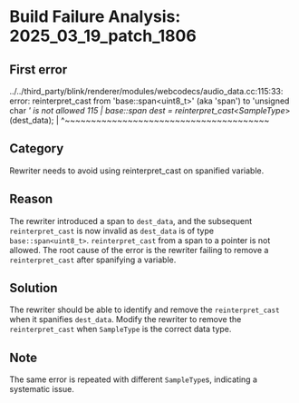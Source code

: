 # Build Failure Analysis: 2025_03_19_patch_1806

## First error

../../third_party/blink/renderer/modules/webcodecs/audio_data.cc:115:33: error: reinterpret_cast from 'base::span<uint8_t>' (aka 'span<unsigned char>') to 'unsigned char *' is not allowed
  115 |   base::span<SampleType> dest = reinterpret_cast<SampleType*>(dest_data);
      |                                 ^~~~~~~~~~~~~~~~~~~~~~~~~~~~~~~~~~~~~~~~

## Category
Rewriter needs to avoid using reinterpret_cast on spanified variable.

## Reason
The rewriter introduced a span to `dest_data`, and the subsequent `reinterpret_cast` is now invalid as `dest_data` is of type `base::span<uint8_t>`. `reinterpret_cast` from a span to a pointer is not allowed. The root cause of the error is the rewriter failing to remove a `reinterpret_cast` after spanifying a variable.

## Solution
The rewriter should be able to identify and remove the `reinterpret_cast` when it spanifies `dest_data`. Modify the rewriter to remove the `reinterpret_cast` when `SampleType` is the correct data type.

## Note
The same error is repeated with different `SampleType`s, indicating a systematic issue.